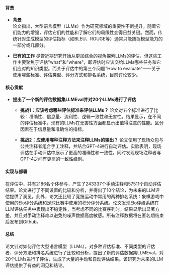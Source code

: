 #### 背景
- **背景**       
    论文指出，大型语言模型（LLMs）作为研究领域的重要性不断提升，随着它们能力的增强，评估它们的性能和了解它们的局限性变得日益关键。然而，传统针对生成模型的评估指标（如BLEU、ROUGE等）通常只能捕捉模型能力的一部分或几部分。

- **已有的工作**
    尽管近期研究开始从更加综合的视角探索LLMs的评估，但这些工作主要聚焦于评估"what"和"where"，即评估时应该交给LLMs哪些任务和它们应对的知识类型。而关于评估中的第三个问题"How to evaluate"——关于使用哪些标准、评估类型、评分方式和排名系统，目前讨论较少。

#### 核心贡献
- **提出了一个新的评估数据集LLMEval并对20个LLMs进行了评估**
    - **挑战1：应该考虑哪些评估标准来评估LLMs？**
        论文对五个标准进行了比较：准确性、信息量、流利性、逻辑一致性和无害性。结果显示，在不同的评估标准中，现有的LLMs在无害性方面都显示出值得注意的性能。区分因素在于信息量和准确性的指标。

    - **挑战2：应使用哪种注释方法来注释LLMs的输出？**
        论文使用了现场众包与公共注释者组合手工注释，并结合GPT-4进行自动评估。实验表明，现场评估在手动评估中展示了更高的准确性和一致性，同时发现现场注释者与GPT-4之间有更高的一致性级别。

#### 实现与部署
在评估中，共有2186名个体参与，产生了243337个手动注释和57511个自动评估结果。论文进行了不同设置的比较和分析，并得出了10个结论，为未来的LLM评估提供了洞见。此外，论文还比较了竞技运动中常用的两种排名系统：象棋游戏中使用的Elo评分系统和足球比赛中使用的积分评分系统。论文发现Elo评级系统在LLM评估任务中表现出不稳定性，当考虑不同的比赛序列时，结果显示出显著方差，并且对手动注释难以避免的噪声数据高度敏感。所有注释数据将在匿名期结束后发布到Github。

#### 总结
论文针对如何评估大型语言模型（LLMs），对多种评估标准、不同类型的评估者、评分方法和排名系统进行了比较和分析，提出了新的评估数据集LLMEval，对20个LLMs进行了评估，生成了大量的手动和自动评估结果。该研究为未来的LLM评估提供了有益的洞见和结论。